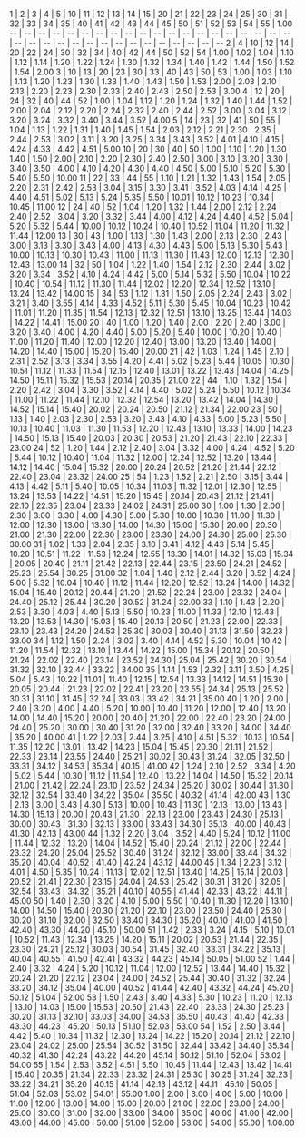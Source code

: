 1 | 2 | 3 | 4 | 5 | 10 | 11 | 12 | 13 | 14 | 15 | 20 | 21 | 22 | 23 | 24 | 25 | 30 | 31 | 32 | 33 | 34 | 35 | 40 | 41 | 42 | 43 | 44 | 45 | 50 | 51 | 52 | 53 | 54 | 55 | 1.00
-- | -- | -- | -- | -- | -- | -- | -- | -- | -- | -- | -- | -- | -- | -- | -- | -- | -- | -- | -- | -- | -- | -- | -- | -- | -- | -- | -- | -- | -- | -- | -- | -- | -- | --
2 | 4 | 10 | 12 | 14 | 20 | 22 | 24 | 30 | 32 | 34 | 40 | 42 | 44 | 50 | 52 | 54 | 1.00 | 1.02 | 1.04 | 1.10 | 1.12 | 1.14 | 1.20 | 1.22 | 1.24 | 1.30 | 1.32 | 1.34 | 1.40 | 1.42 | 1.44 | 1.50 | 1.52 | 1.54 | 2.00
3 | 10 | 13 | 20 | 23 | 30 | 33 | 40 | 43 | 50 | 53 | 1.00 | 1.03 | 1.10 | 1.13 | 1.20 | 1.23 | 1.30 | 1.33 | 1.40 | 1.43 | 1.50 | 1.53 | 2.00 | 2.03 | 2.10 | 2.13 | 2.20 | 2.23 | 2.30 | 2.33 | 2.40 | 2.43 | 2.50 | 2.53 | 3.00
4 | 12 | 20 | 24 | 32 | 40 | 44 | 52 | 1.00 | 1.04 | 1.12 | 1.20 | 1.24 | 1.32 | 1.40 | 1.44 | 1.52 | 2.00 | 2.04 | 2.12 | 2.20 | 2.24 | 2.32 | 2.40 | 2.44 | 2.52 | 3.00 | 3.04 | 3.12 | 3.20 | 3.24 | 3.32 | 3.40 | 3.44 | 3.52 | 4.00
5 | 14 | 23 | 32 | 41 | 50 | 55 | 1.04 | 1.13 | 1.22 | 1.31 | 1.40 | 1.45 | 1.54 | 2.03 | 2.12 | 2.21 | 2.30 | 2.35 | 2.44 | 2.53 | 3.02 | 3.11 | 3.20 | 3.25 | 3.34 | 3.43 | 3.52 | 4.01 | 4.10 | 4.15 | 4.24 | 4.33 | 4.42 | 4.51 | 5.00
10 | 20 | 30 | 40 | 50 | 1.00 | 1.10 | 1.20 | 1.30 | 1.40 | 1.50 | 2.00 | 2.10 | 2.20 | 2.30 | 2.40 | 2.50 | 3.00 | 3.10 | 3.20 | 3.30 | 3.40 | 3.50 | 4.00 | 4.10 | 4.20 | 4.30 | 4.40 | 4.50 | 5.00 | 5.10 | 5.20 | 5.30 | 5.40 | 5.50 | 10.00
11 | 22 | 33 | 44 | 55 | 1.10 | 1.21 | 1.32 | 1.43 | 1.54 | 2.05 | 2.20 | 2.31 | 2.42 | 2.53 | 3.04 | 3.15 | 3.30 | 3.41 | 3.52 | 4.03 | 4.14 | 4.25 | 4.40 | 4.51 | 5.02 | 5.13 | 5.24 | 5.35 | 5.50 | 10.01 | 10.12 | 10.23 | 10.34 | 10.45 | 11.00
12 | 24 | 40 | 52 | 1.04 | 1.20 | 1.32 | 1.44 | 2.00 | 2.12 | 2.24 | 2.40 | 2.52 | 3.04 | 3.20 | 3.32 | 3.44 | 4.00 | 4.12 | 4.24 | 4.40 | 4.52 | 5.04 | 5.20 | 5.32 | 5.44 | 10.00 | 10.12 | 10.24 | 10.40 | 10.52 | 11.04 | 11.20 | 11.32 | 11.44 | 12.00
13 | 30 | 43 | 1.00 | 1.13 | 1.30 | 1.43 | 2.00 | 2.13 | 2.30 | 2.43 | 3.00 | 3.13 | 3.30 | 3.43 | 4.00 | 4.13 | 4.30 | 4.43 | 5.00 | 5.13 | 5.30 | 5.43 | 10.00 | 10.13 | 10.30 | 10.43 | 11.00 | 11.13 | 11.30 | 11.43 | 12.00 | 12.13 | 12.30 | 12.43 | 13.00
14 | 32 | 50 | 1.04 | 1.22 | 1.40 | 1.54 | 2.12 | 2.30 | 2.44 | 3.02 | 3.20 | 3.34 | 3.52 | 4.10 | 4.24 | 4.42 | 5.00 | 5.14 | 5.32 | 5.50 | 10.04 | 10.22 | 10.40 | 10.54 | 11.12 | 11.30 | 11.44 | 12.02 | 12.20 | 12.34 | 12.52 | 13.10 | 13.24 | 13.42 | 14.00
15 | 34 | 53 | 1.12 | 1.31 | 1.50 | 2.05 | 2.24 | 2.43 | 3.02 | 3.21 | 3.40 | 3.55 | 4.14 | 4.33 | 4.52 | 5.11 | 5.30 | 5.45 | 10.04 | 10.23 | 10.42 | 11.01 | 11.20 | 11.35 | 11.54 | 12.13 | 12.32 | 12.51 | 13.10 | 13.25 | 13.44 | 14.03 | 14.22 | 14.41 | 15.00
20 | 40 | 1.00 | 1.20 | 1.40 | 2.00 | 2.20 | 2.40 | 3.00 | 3.20 | 3.40 | 4.00 | 4.20 | 4.40 | 5.00 | 5.20 | 5.40 | 10.00 | 10.20 | 10.40 | 11.00 | 11.20 | 11.40 | 12.00 | 12.20 | 12.40 | 13.00 | 13.20 | 13.40 | 14.00 | 14.20 | 14.40 | 15.00 | 15.20 | 15.40 | 20.00
21 | 42 | 1.03 | 1.24 | 1.45 | 2.10 | 2.31 | 2.52 | 3.13 | 3.34 | 3.55 | 4.20 | 4.41 | 5.02 | 5.23 | 5.44 | 10.05 | 10.30 | 10.51 | 11.12 | 11.33 | 11.54 | 12.15 | 12.40 | 13.01 | 13.22 | 13.43 | 14.04 | 14.25 | 14.50 | 15.11 | 15.32 | 15.53 | 20.14 | 20.35 | 21.00
22 | 44 | 1.10 | 1.32 | 1.54 | 2.20 | 2.42 | 3.04 | 3.30 | 3.52 | 4.14 | 4.40 | 5.02 | 5.24 | 5.50 | 10.12 | 10.34 | 11.00 | 11.22 | 11.44 | 12.10 | 12.32 | 12.54 | 13.20 | 13.42 | 14.04 | 14.30 | 14.52 | 15.14 | 15.40 | 20.02 | 20.24 | 20.50 | 21.12 | 21.34 | 22.00
23 | 50 | 1.13 | 1.40 | 2.03 | 2.30 | 2.53 | 3.20 | 3.43 | 4.10 | 4.33 | 5.00 | 5.23 | 5.50 | 10.13 | 10.40 | 11.03 | 11.30 | 11.53 | 12.20 | 12.43 | 13.10 | 13.33 | 14.00 | 14.23 | 14.50 | 15.13 | 15.40 | 20.03 | 20.30 | 20.53 | 21.20 | 21.43 | 22.10 | 22.33 | 23.00
24 | 52 | 1.20 | 1.44 | 2.12 | 2.40 | 3.04 | 3.32 | 4.00 | 4.24 | 4.52 | 5.20 | 5.44 | 10.12 | 10.40 | 11.04 | 11.32 | 12.00 | 12.24 | 12.52 | 13.20 | 13.44 | 14.12 | 14.40 | 15.04 | 15.32 | 20.00 | 20.24 | 20.52 | 21.20 | 21.44 | 22.12 | 22.40 | 23.04 | 23.32 | 24.00
25 | 54 | 1.23 | 1.52 | 2.21 | 2.50 | 3.15 | 3.44 | 4.13 | 4.42 | 5.11 | 5.40 | 10.05 | 10.34 | 11.03 | 11.32 | 12.01 | 12.30 | 12.55 | 13.24 | 13.53 | 14.22 | 14.51 | 15.20 | 15.45 | 20.14 | 20.43 | 21.12 | 21.41 | 22.10 | 22.35 | 23.04 | 23.33 | 24.02 | 24.31 | 25.00
30 | 1.00 | 1.30 | 2.00 | 2.30 | 3.00 | 3.30 | 4.00 | 4.30 | 5.00 | 5.30 | 10.00 | 10.30 | 11.00 | 11.30 | 12.00 | 12.30 | 13.00 | 13.30 | 14.00 | 14.30 | 15.00 | 15.30 | 20.00 | 20.30 | 21.00 | 21.30 | 22.00 | 22.30 | 23.00 | 23.30 | 24.00 | 24.30 | 25.00 | 25.30 | 30.00
31 | 1.02 | 1.33 | 2.04 | 2.35 | 3.10 | 3.41 | 4.12 | 4.43 | 5.14 | 5.45 | 10.20 | 10.51 | 11.22 | 11.53 | 12.24 | 12.55 | 13.30 | 14.01 | 14.32 | 15.03 | 15.34 | 20.05 | 20.40 | 21.11 | 21.42 | 22.13 | 22.44 | 23.15 | 23.50 | 24.21 | 24.52 | 25.23 | 25.54 | 30.25 | 31.00
32 | 1.04 | 1.40 | 2.12 | 2.44 | 3.20 | 3.52 | 4.24 | 5.00 | 5.32 | 10.04 | 10.40 | 11.12 | 11.44 | 12.20 | 12.52 | 13.24 | 14.00 | 14.32 | 15.04 | 15.40 | 20.12 | 20.44 | 21.20 | 21.52 | 22.24 | 23.00 | 23.32 | 24.04 | 24.40 | 25.12 | 25.44 | 30.20 | 30.52 | 31.24 | 32.00
33 | 1.10 | 1.43 | 2.20 | 2.53 | 3.30 | 4.03 | 4.40 | 5.13 | 5.50 | 10.23 | 11.00 | 11.33 | 12.10 | 12.43 | 13.20 | 13.53 | 14.30 | 15.03 | 15.40 | 20.13 | 20.50 | 21.23 | 22.00 | 22.33 | 23.10 | 23.43 | 24.20 | 24.53 | 25.30 | 30.03 | 30.40 | 31.13 | 31.50 | 32.23 | 33.00
34 | 1.12 | 1.50 | 2.24 | 3.02 | 3.40 | 4.14 | 4.52 | 5.30 | 10.04 | 10.42 | 11.20 | 11.54 | 12.32 | 13.10 | 13.44 | 14.22 | 15.00 | 15.34 | 20.12 | 20.50 | 21.24 | 22.02 | 22.40 | 23.14 | 23.52 | 24.30 | 25.04 | 25.42 | 30.20 | 30.54 | 31.32 | 32.10 | 32.44 | 33.22 | 34.00
35 | 1.14 | 1.53 | 2.32 | 3.11 | 3.50 | 4.25 | 5.04 | 5.43 | 10.22 | 11.01 | 11.40 | 12.15 | 12.54 | 13.33 | 14.12 | 14.51 | 15.30 | 20.05 | 20.44 | 21.23 | 22.02 | 22.41 | 23.20 | 23.55 | 24.34 | 25.13 | 25.52 | 30.31 | 31.10 | 31.45 | 32.24 | 33.03 | 33.42 | 34.21 | 35.00
40 | 1.20 | 2.00 | 2.40 | 3.20 | 4.00 | 4.40 | 5.20 | 10.00 | 10.40 | 11.20 | 12.00 | 12.40 | 13.20 | 14.00 | 14.40 | 15.20 | 20.00 | 20.40 | 21.20 | 22.00 | 22.40 | 23.20 | 24.00 | 24.40 | 25.20 | 30.00 | 30.40 | 31.20 | 32.00 | 32.40 | 33.20 | 34.00 | 34.40 | 35.20 | 40.00
41 | 1.22 | 2.03 | 2.44 | 3.25 | 4.10 | 4.51 | 5.32 | 10.13 | 10.54 | 11.35 | 12.20 | 13.01 | 13.42 | 14.23 | 15.04 | 15.45 | 20.30 | 21.11 | 21.52 | 22.33 | 23.14 | 23.55 | 24.40 | 25.21 | 30.02 | 30.43 | 31.24 | 32.05 | 32.50 | 33.31 | 34.12 | 34.53 | 35.34 | 40.15 | 41.00
42 | 1.24 | 2.10 | 2.52 | 3.34 | 4.20 | 5.02 | 5.44 | 10.30 | 11.12 | 11.54 | 12.40 | 13.22 | 14.04 | 14.50 | 15.32 | 20.14 | 21.00 | 21.42 | 22.24 | 23.10 | 23.52 | 24.34 | 25.20 | 30.02 | 30.44 | 31.30 | 32.12 | 32.54 | 33.40 | 34.22 | 35.04 | 35.50 | 40.32 | 41.14 | 42.00
43 | 1.30 | 2.13 | 3.00 | 3.43 | 4.30 | 5.13 | 10.00 | 10.43 | 11.30 | 12.13 | 13.00 | 13.43 | 14.30 | 15.13 | 20.00 | 20.43 | 21.30 | 22.13 | 23.00 | 23.43 | 24.30 | 25.13 | 30.00 | 30.43 | 31.30 | 32.13 | 33.00 | 33.43 | 34.30 | 35.13 | 40.00 | 40.43 | 41.30 | 42.13 | 43.00
44 | 1.32 | 2.20 | 3.04 | 3.52 | 4.40 | 5.24 | 10.12 | 11.00 | 11.44 | 12.32 | 13.20 | 14.04 | 14.52 | 15.40 | 20.24 | 21.12 | 22.00 | 22.44 | 23.32 | 24.20 | 25.04 | 25.52 | 30.40 | 31.24 | 32.12 | 33.00 | 33.44 | 34.32 | 35.20 | 40.04 | 40.52 | 41.40 | 42.24 | 43.12 | 44.00
45 | 1.34 | 2.23 | 3.12 | 4.01 | 4.50 | 5.35 | 10.24 | 11.13 | 12.02 | 12.51 | 13.40 | 14.25 | 15.14 | 20.03 | 20.52 | 21.41 | 22.30 | 23.15 | 24.04 | 24.53 | 25.42 | 30.31 | 31.20 | 32.05 | 32.54 | 33.43 | 34.32 | 35.21 | 40.10 | 40.55 | 41.44 | 42.33 | 43.22 | 44.11 | 45.00
50 | 1.40 | 2.30 | 3.20 | 4.10 | 5.00 | 5.50 | 10.40 | 11.30 | 12.20 | 13.10 | 14.00 | 14.50 | 15.40 | 20.30 | 21.20 | 22.10 | 23.00 | 23.50 | 24.40 | 25.30 | 30.20 | 31.10 | 32.00 | 32.50 | 33.40 | 34.30 | 35.20 | 40.10 | 41.00 | 41.50 | 42.40 | 43.30 | 44.20 | 45.10 | 50.00
51 | 1.42 | 2.33 | 3.24 | 4.15 | 5.10 | 10.01 | 10.52 | 11.43 | 12.34 | 13.25 | 14.20 | 15.11 | 20.02 | 20.53 | 21.44 | 22.35 | 23.30 | 24.21 | 25.12 | 30.03 | 30.54 | 31.45 | 32.40 | 33.31 | 34.22 | 35.13 | 40.04 | 40.55 | 41.50 | 42.41 | 43.32 | 44.23 | 45.14 | 50.05 | 51.00
52 | 1.44 | 2.40 | 3.32 | 4.24 | 5.20 | 10.12 | 11.04 | 12.00 | 12.52 | 13.44 | 14.40 | 15.32 | 20.24 | 21.20 | 22.12 | 23.04 | 24.00 | 24.52 | 25.44 | 30.40 | 31.32 | 32.24 | 33.20 | 34.12 | 35.04 | 40.00 | 40.52 | 41.44 | 42.40 | 43.32 | 44.24 | 45.20 | 50.12 | 51.04 | 52.00
53 | 1.50 | 2.43 | 3.40 | 4.33 | 5.30 | 10.23 | 11.20 | 12.13 | 13.10 | 14.03 | 15.00 | 15.53 | 20.50 | 21.43 | 22.40 | 23.33 | 24.30 | 25.23 | 30.20 | 31.13 | 32.10 | 33.03 | 34.00 | 34.53 | 35.50 | 40.43 | 41.40 | 42.33 | 43.30 | 44.23 | 45.20 | 50.13 | 51.10 | 52.03 | 53.00
54 | 1.52 | 2.50 | 3.44 | 4.42 | 5.40 | 10.34 | 11.32 | 12.30 | 13.24 | 14.22 | 15.20 | 20.14 | 21.12 | 22.10 | 23.04 | 24.02 | 25.00 | 25.54 | 30.52 | 31.50 | 32.44 | 33.42 | 34.40 | 35.34 | 40.32 | 41.30 | 42.24 | 43.22 | 44.20 | 45.14 | 50.12 | 51.10 | 52.04 | 53.02 | 54.00
55 | 1.54 | 2.53 | 3.52 | 4.51 | 5.50 | 10.45 | 11.44 | 12.43 | 13.42 | 14.41 | 15.40 | 20.35 | 21.34 | 22.33 | 23.32 | 24.31 | 25.30 | 30.25 | 31.24 | 32.23 | 33.22 | 34.21 | 35.20 | 40.15 | 41.14 | 42.13 | 43.12 | 44.11 | 45.10 | 50.05 | 51.04 | 52.03 | 53.02 | 54.01 | 55.00
1.00 | 2.00 | 3.00 | 4.00 | 5.00 | 10.00 | 11.00 | 12.00 | 13.00 | 14.00 | 15.00 | 20.00 | 21.00 | 22.00 | 23.00 | 24.00 | 25.00 | 30.00 | 31.00 | 32.00 | 33.00 | 34.00 | 35.00 | 40.00 | 41.00 | 42.00 | 43.00 | 44.00 | 45.00 | 50.00 | 51.00 | 52.00 | 53.00 | 54.00 | 55.00 | 1.00.00

